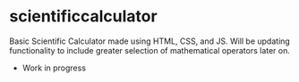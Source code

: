 # scientificcalculator

Basic Scientific Calculator made using HTML, CSS, and JS. Will be updating functionality to include greater selection of mathematical operators later on. 
- Work in progress
